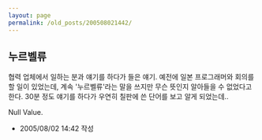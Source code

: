 ```yaml
---
layout: page
permalink: /old_posts/200508021442/
---
```


## 누르벨류


협력 업체에서 일하는 분과 얘기를 하다가 들은 얘기.
예전에 일본 프로그래머와 회의를 할 일이 있었는데, 계속 '누르벨류'라는 말을 쓰지만 무슨 뜻인지 알아들을 수 없었다고한다.
30분 정도 얘기를 하다가 우연히 칠판에 쓴 단어를 보고 알게 되었는데..


<a name="425186_1"></a>
Null Value.





- 2005/08/02 14:42 작성